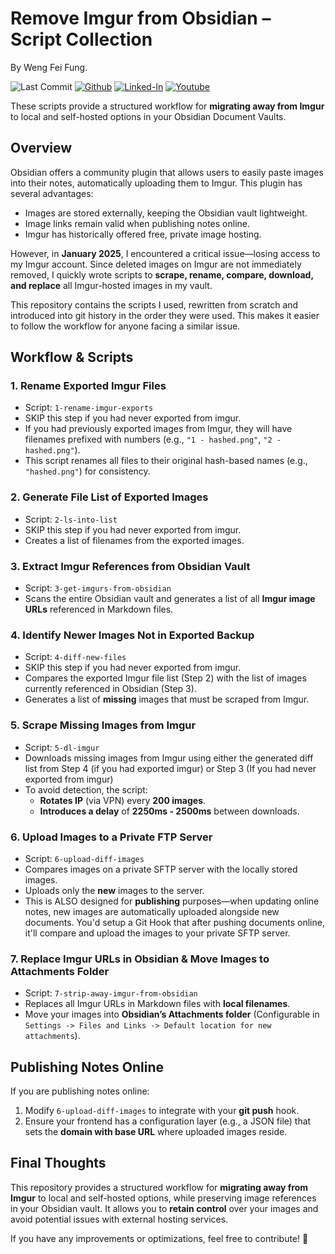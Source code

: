 # **Remove Imgur from Obsidian – Script Collection**  

By Weng Fei Fung.

![Last Commit](https://img.shields.io/github/last-commit/Siphon880gh/obsidian-remove-imgur/main)
<a target="_blank" href="https://github.com/Siphon880gh" rel="nofollow"><img src="https://img.shields.io/badge/GitHub--blue?style=social&logo=GitHub" alt="Github" data-canonical-src="https://img.shields.io/badge/GitHub--blue?style=social&logo=GitHub" style="max-width:8.5ch;"></a>
<a target="_blank" href="https://www.linkedin.com/in/weng-fung/" rel="nofollow"><img src="https://img.shields.io/badge/LinkedIn-blue?style=flat&logo=linkedin&labelColor=blue" alt="Linked-In" data-canonical-src="https://img.shields.io/badge/LinkedIn-blue?style=flat&amp;logo=linkedin&amp;labelColor=blue" style="max-width:10ch;"></a>
<a target="_blank" href="https://www.youtube.com/@WayneTeachesCode/" rel="nofollow"><img src="https://img.shields.io/badge/Youtube-red?style=flat&logo=youtube&labelColor=red" alt="Youtube" data-canonical-src="https://img.shields.io/badge/Youtube-red?style=flat&amp;logo=youtube&amp;labelColor=red" style="max-width:10ch;"></a>

These scripts provide a structured workflow for **migrating away from Imgur** to local and self-hosted options in your Obsidian Document Vaults.

## **Overview**  
Obsidian offers a community plugin that allows users to easily paste images into their notes, automatically uploading them to Imgur. This plugin has several advantages:  
- Images are stored externally, keeping the Obsidian vault lightweight.  
- Image links remain valid when publishing notes online.  
- Imgur has historically offered free, private image hosting.  

However, in **January 2025**, I encountered a critical issue—losing access to my Imgur account. Since deleted images on Imgur are not immediately removed, I quickly wrote scripts to **scrape, rename, compare, download, and replace** all Imgur-hosted images in my vault.  

This repository contains the scripts I used, rewritten from scratch and introduced into git history in the order they were used. This makes it easier to follow the workflow for anyone facing a similar issue.  

## **Workflow & Scripts**  

### **1. Rename Exported Imgur Files**  
- Script: `1-rename-imgur-exports`  
- SKIP this step if you had never exported from imgur.
- If you had previously exported images from Imgur, they will have filenames prefixed with numbers (e.g., `"1 - hashed.png"`, `"2 - hashed.png"`).  
- This script renames all files to their original hash-based names (e.g., `"hashed.png"`) for consistency.  

### **2. Generate File List of Exported Images**  
- Script: `2-ls-into-list`  
- SKIP this step if you had never exported from imgur.
- Creates a list of filenames from the exported images.  

### **3. Extract Imgur References from Obsidian Vault**  
- Script: `3-get-imgurs-from-obsidian`  
- Scans the entire Obsidian vault and generates a list of all **Imgur image URLs** referenced in Markdown files.  

### **4. Identify Newer Images Not in Exported Backup**  
- Script: `4-diff-new-files`  
- SKIP this step if you had never exported from imgur.
- Compares the exported Imgur file list (Step 2) with the list of images currently referenced in Obsidian (Step 3).  
- Generates a list of **missing** images that must be scraped from Imgur.  

### **5. Scrape Missing Images from Imgur**  
- Script: `5-dl-imgur`  
- Downloads missing images from Imgur using either the generated diff list from Step 4 (if you had exported imgur) or Step 3 (If you had never exported from imgur)
- To avoid detection, the script:  
  - **Rotates IP** (via VPN) every **200 images**.  
  - **Introduces a delay** of **2250ms - 2500ms** between downloads.  

### **6. Upload Images to a Private FTP Server**  
- Script: `6-upload-diff-images`  
- Compares images on a private SFTP server with the locally stored images.  
- Uploads only the **new** images to the server.  
- This is ALSO designed for **publishing** purposes—when updating online notes, new images are automatically uploaded alongside new documents. You'd setup a Git Hook that after pushing documents online, it'll compare and upload the images to your private SFTP server. 

### **7. Replace Imgur URLs in Obsidian & Move Images to Attachments Folder**  
- Script: `7-strip-away-imgur-from-obsidian`  
- Replaces all Imgur URLs in Markdown files with **local filenames**.  
- Move your images into **Obsidian’s Attachments folder** (Configurable in `Settings -> Files and Links -> Default location for new attachments`).  

## **Publishing Notes Online**  
If you are publishing notes online:  
1. Modify `6-upload-diff-images` to integrate with your **git push** hook.  
2. Ensure your frontend has a configuration layer (e.g., a JSON file) that sets the **domain with base URL** where uploaded images reside.  

## **Final Thoughts**  
This repository provides a structured workflow for **migrating away from Imgur** to local and self-hosted options, while preserving image references in your Obsidian vault. It allows you to **retain control** over your images and avoid potential issues with external hosting services.  

If you have any improvements or optimizations, feel free to contribute! 🚀